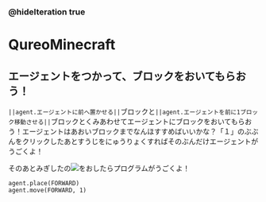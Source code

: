 ### @hideIteration true
# QureoMinecraft

## エージェントをつかって、ブロックをおいてもらおう！

``||agent.エージェントに前へ置かせる||``ブロックと``||agent.エージェントを前に1ブロック移動させる||``ブロックとくみあわせてエージェントにブロックをおいてもらおう！エージェントはあおいブロックまでなんほすすめばいいかな？「１」のぶぶんをクリックしたあとすうじをにゅうりょくすればそのぶんだけエージェントがうごくよ！

<span>
<style>
    g:has(> path[stroke="#005aa1"]){
        display:none !important;
    }
</style>
</span>

そのあとみぎしたの![](https://raw.githubusercontent.com/camp-minecraft/TechkidsCampTutorial/master/images/playbutton.png)をおしたらプログラムがうごくよ！

```ghost
agent.place(FORWARD)
agent.move(FORWARD, 1)
```

```template


```